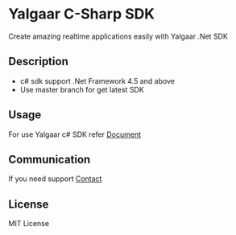 # Yalgaar C-Sharp SDK
Create amazing realtime applications easily with Yalgaar .Net SDK

## Description
* c# sdk support .Net Framework 4.5 and above 
* Use master branch for get latest SDK

## Usage
For use Yalgaar c# SDK refer [Document](https://www.yalgaar.io/documentation/net-api)

## Communication
If you need support [Contact](https://www.yalgaar.io/contact-us)

## License
MIT License
